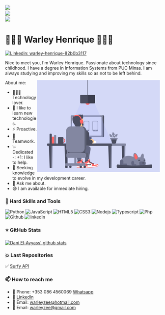 ![](https://komarev.com/ghpvc/?username=warleyzee&color=36b812)<br>
![](https://img.shields.io/github/followers/warleyzee?style=social)<br>
![](https://img.shields.io/github/stars/warleyzee?style=social)<br>


# 👨🏽‍💻 Warley Henrique 👨🏽‍💻
[![Linkedin: warley-henrique-82b0b3117](https://img.shields.io/badge/-Warley%20Henrique-blue?style=flat-square&logo=Linkedin&logoColor=white&link=https://www.linkedin.com/in/warley-henrique-82b0b3117/)](https://www.linkedin.com/in/warley-henrique-82b0b3117/)

Nice to meet you, I'm Warley Henrique.
Passionate about technology since childhood. I have a degree in Information Systems from PUC Minas.
I am always studying and improving my skills so as not to be left behind. 

About me:
<img align = "right" alt = "GIF" src = "dev2.gif" width = "400px" />
- 👨🏽‍💻 Technology lover.
- 📘 I like to learn new technologies.
- ⚡ Proactive.
- 👫 Teamwork.
- 💥 Dedicated
-: +1: I like to help.
- 💼 Seeking knowledge to evolve in my development career.
- 💬 Ask me about.
- 😄 I am available for immediate hiring. 

### 💼 Hard Skills and Tools

<p align="left"> 
   <img src="https://icongr.am/devicon/python-original.svg?size=48&color=currentColor" alt="Python"/> 
  <img src="https://icongr.am/devicon/javascript-original.svg?size=40&color=currentColor" alt="JavaScript"/> 
  <img src="https://icongr.am/devicon/html5-original-wordmark.svg?size=48&color=currentColor" alt="HTML5"/> 
  <img src="https://icongr.am/devicon/css3-original-wordmark.svg?size=48&color=currentColor" alt="CSS3"/>
  <img src="https://icongr.am/devicon/nodejs-original.svg?size=48&color=currentColor" alt="Nodejs"/>
  <img src="https://icongr.am/devicon/typescript-original.svg?size=48&color=currentColor" alt="Typescript"/>
  <img src="https://icongr.am/devicon/postgresql-original.svg?size=48&color=currentColor" alt="Php"/> 
  <img src="https://icongr.am/devicon/github-original-wordmark.svg?size=48&color=currentColor" alt="Github"/> 
  <img src="https://icongr.am/devicon/linkedin-original-wordmark.svg?size=48&color=currentColor" alt="linkedin"/>
</p>

### ⭐ GitHub Stats 
[![Dani El-Ayyass' github stats](https://github-readme-stats.vercel.app/api?username=warleyzee&show_icons=true)](https://github.com/anuraghazra/github-readme-stats)

### 💥 Last Repositories
  ✅ <a href="https://github.com/warleyzee/surfy_API">Surfy API<a/>

### 📫 How to reach me

- :iphone:  Phone: +353 086 4560069 [Whatsapp](https://api.whatsapp.com/send?phone=3530864560069&text=Hi%20there!)
- 👨 [LinkedIn](https://www.linkedin.com/in/dayyass/)
- 📧 Email: warleyzee@hotmail.com
- 📧 Email: warleyzee@gmail.com



